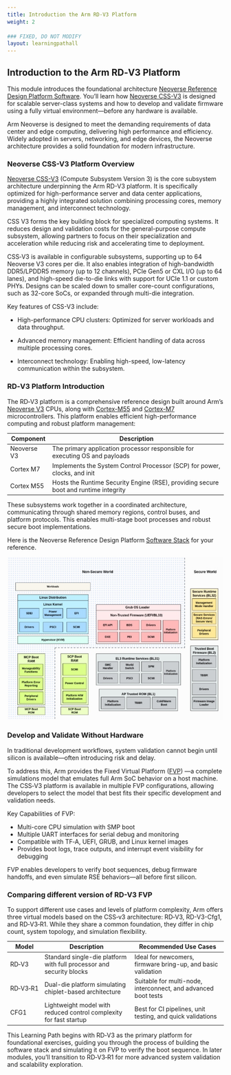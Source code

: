 ```yaml
---
title: Introduction the Arm RD‑V3 Platform
weight: 2

### FIXED, DO NOT MODIFY
layout: learningpathall
---
```


## Introduction to the Arm RD‑V3 Platform

This module introduces the foundational architecture [Neoverse Reference Design Platform Software](https://neoverse-reference-design.docs.arm.com/en/latest/index.html). You’ll learn how [Neoverse CSS-V3](https://www.arm.com/products/neoverse-compute-subsystems/css-v3) is designed for scalable server-class systems and how to develop and validate firmware using a fully virtual environment—before any hardware is available.

Arm Neoverse is designed to meet the demanding requirements of data center and edge computing, delivering high performance and efficiency. Widely adopted in servers, networking, and edge devices, the Neoverse architecture provides a solid foundation for modern infrastructure.

### Neoverse CSS-V3 Platform Overview

[Neoverse CSS-V3](https://www.arm.com/products/neoverse-compute-subsystems/css-v3) (Compute Subsystem Version 3) is the core subsystem architecture underpinning the Arm RD-V3 platform. It is specifically optimized for high-performance server and data center applications, providing a highly integrated solution combining processing cores, memory management, and interconnect technology.

CSS V3 forms the key building block for specialized computing systems. It reduces design and validation costs for the general-purpose compute subsystem, allowing partners to focus on their specialization and acceleration while reducing risk and accelerating time to deployment. 

CSS‑V3 is available in configurable subsystems, supporting up to 64 Neoverse V3 cores per die. It also enables integration of high-bandwidth DDR5/LPDDR5 memory (up to 12 channels), PCIe Gen5 or CXL I/O (up to 64 lanes), and high-speed die-to-die links with support for UCIe 1.1 or custom PHYs. Designs can be scaled down to smaller core-count configurations, such as 32-core SoCs, or expanded through multi-die integration.

Key features of CSS-V3 include:

* High-performance CPU clusters: Optimized for server workloads and data throughput.

* Advanced memory management: Efficient handling of data across multiple processing cores.

* Interconnect technology: Enabling high-speed, low-latency communication within the subsystem.


### RD‑V3 Platform Introduction

The RD‑V3 platform is a comprehensive reference design built around Arm’s [Neoverse V3](https://www.arm.com/products/silicon-ip-cpu/neoverse/neoverse-v3) CPUs, along with [Cortex-M55](https://www.arm.com/products/silicon-ip-cpu/cortex-m/cortex-m55) and [Cortex-M7](https://www.arm.com/products/silicon-ip-cpu/cortex-m/cortex-m7) microcontrollers. This platform enables efficient high-performance computing and robust platform management:


| Component     | Description                                                                 |
|---------------|-----------------------------------------------------------------------------|
| Neoverse V3   | The primary application processor responsible for executing OS and payloads |
| Cortex M7     | Implements the System Control Processor (SCP) for power, clocks, and init   |
| Cortex M55    | Hosts the Runtime Security Engine (RSE), providing secure boot and runtime integrity |

These subsystems work together in a coordinated architecture, communicating through shared memory regions, control buses, and platform protocols. This enables multi-stage boot processes and robust secure boot implementations.

Here is the Neoverse Reference Design Platform [Software Stack](https://neoverse-reference-design.docs.arm.com/en/latest/about/software_stack.html#sw-stack) for your reference.

![img1 alt-text#center](rdinfra_sw_stack.jpg "Neoverse Reference Design Software Stack")


### Develop and Validate Without Hardware

In traditional development workflows, system validation cannot begin until silicon is available—often introducing risk and delay. 

To address this, Arm provides the Fixed Virtual Platform ([FVP](https://developer.arm.com/Tools%20and%20Software/Fixed%20Virtual%20Platforms)) —a  complete simulations model that emulates full Arm SoC behavior on a host machine. The CSS‑V3 platform is available in multiple FVP configurations, allowing developers to select the model that best fits their specific development and validation needs.


Key Capabilities of FVP:
* Multi-core CPU simulation with SMP boot
* Multiple UART interfaces for serial debug and monitoring
* Compatible with TF‑A, UEFI, GRUB, and Linux kernel images
* Provides boot logs, trace outputs, and interrupt event visibility for debugging

FVP enables developers to verify boot sequences, debug firmware handoffs, and even simulate RSE behaviors—all before first silicon.

### Comparing different version of RD-V3 FVP

To support different use cases and levels of platform complexity, Arm offers three virtual models based on the CSS‑v3 architecture: RD‑V3, RD-V3-Cfg1, and RD‑V3‑R1. While they share a common foundation, they differ in chip count, system topology, and simulation flexibility.

| Model       | Description                                                      | Recommended Use Cases                                              |
|-------------|------------------------------------------------------------------|--------------------------------------------------------------------|
| RD‑V3       | Standard single-die platform with full processor and security blocks | Ideal for newcomers, firmware bring-up, and basic validation        |
| RD‑V3‑R1    | Dual-die platform simulating chiplet-based architecture          | Suitable for multi-node, interconnect, and advanced boot tests     |
| CFG1        | Lightweight model with reduced control complexity for fast startup | Best for CI pipelines, unit testing, and quick validations         |


This Learning Path begins with RD‑V3 as the primary platform for foundational exercises, guiding you through the process of building the software stack and simulating it on FVP to verify the boot sequence.
In later modules, you’ll transition to RD‑V3‑R1 for more advanced system validation and scalability exploration.
